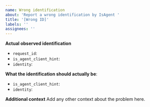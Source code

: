 ```yaml
---
name: Wrong identification
about: 'Report a wrong identification by IsAgent '
title: '[Wrong ID]'
labels: ''
assignees: ''
---
```


**Actual observed identification**

- `request_id`:
- `is_agent_client_hint`:
- `identity`:

**What the identification should actually be**:

- `is_agent_client_hint`:
- `identity`:

**Additional context**
Add any other context about the problem here.
